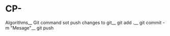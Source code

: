 # CP-
Algorithms__
Git command sot push changes to git__
git add .__
git commit -m "Mesage"__
git push